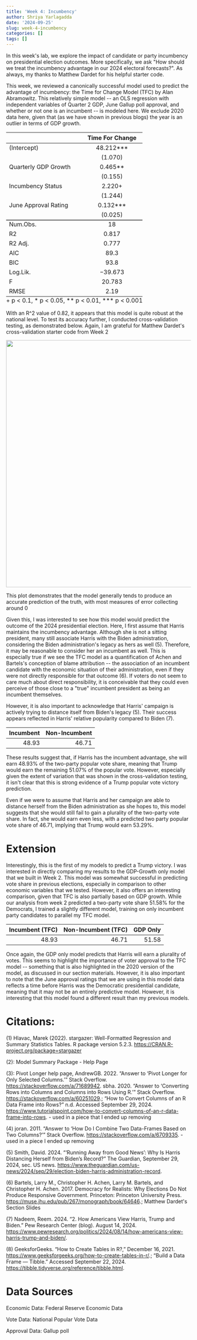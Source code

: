 ```yaml
---
title: 'Week 4: Incumbency'
author: Shriya Yarlagadda
date: '2024-09-25'
slug: week-4-incumbency
categories: []
tags: []
---
```

<script src="{{< blogdown/postref >}}index_files/kePrint/kePrint.js"></script>
<link href="{{< blogdown/postref >}}index_files/lightable/lightable.css" rel="stylesheet" />

In this week's lab, we explore the impact of candidate or party incumbency on presidential election outcomes. More specifically, we ask "How should we treat the incumbency advantage in our 2024 electoral forecasts?". As always, my thanks to Matthew Dardet for his helpful starter code.




This week, we reviewed a canonically successful model used to predict the advantage of incumbency: the Time for Change Model (TFC) by Alan Abramowitz. This relatively simple model -- an OLS regression with independent variables of Quarter 2 GDP, June Gallup poll approval, and whether or not one is an incumbent -- is modeled here. We exclude 2020 data here, given that (as we have shown in previous blogs) the year is an outlier in terms of GDP growth.

<table style="NAborder-bottom: 0; width: auto !important; margin-left: auto; margin-right: auto;" class="table">
 <thead>
  <tr>
   <th style="text-align:left;">   </th>
   <th style="text-align:center;"> Time For Change </th>
  </tr>
 </thead>
<tbody>
  <tr>
   <td style="text-align:left;"> (Intercept) </td>
   <td style="text-align:center;"> 48.212*** </td>
  </tr>
  <tr>
   <td style="text-align:left;">  </td>
   <td style="text-align:center;"> (1.070) </td>
  </tr>
  <tr>
   <td style="text-align:left;"> Quarterly GDP Growth </td>
   <td style="text-align:center;"> 0.465** </td>
  </tr>
  <tr>
   <td style="text-align:left;">  </td>
   <td style="text-align:center;"> (0.155) </td>
  </tr>
  <tr>
   <td style="text-align:left;"> Incumbency Status </td>
   <td style="text-align:center;"> 2.220+ </td>
  </tr>
  <tr>
   <td style="text-align:left;">  </td>
   <td style="text-align:center;"> (1.244) </td>
  </tr>
  <tr>
   <td style="text-align:left;"> June Approval Rating </td>
   <td style="text-align:center;"> 0.132*** </td>
  </tr>
  <tr>
   <td style="text-align:left;box-shadow: 0px 1.5px">  </td>
   <td style="text-align:center;box-shadow: 0px 1.5px"> (0.025) </td>
  </tr>
  <tr>
   <td style="text-align:left;"> Num.Obs. </td>
   <td style="text-align:center;"> 18 </td>
  </tr>
  <tr>
   <td style="text-align:left;"> R2 </td>
   <td style="text-align:center;"> 0.817 </td>
  </tr>
  <tr>
   <td style="text-align:left;"> R2 Adj. </td>
   <td style="text-align:center;"> 0.777 </td>
  </tr>
  <tr>
   <td style="text-align:left;"> AIC </td>
   <td style="text-align:center;"> 89.3 </td>
  </tr>
  <tr>
   <td style="text-align:left;"> BIC </td>
   <td style="text-align:center;"> 93.8 </td>
  </tr>
  <tr>
   <td style="text-align:left;"> Log.Lik. </td>
   <td style="text-align:center;"> −39.673 </td>
  </tr>
  <tr>
   <td style="text-align:left;"> F </td>
   <td style="text-align:center;"> 20.783 </td>
  </tr>
  <tr>
   <td style="text-align:left;"> RMSE </td>
   <td style="text-align:center;"> 2.19 </td>
  </tr>
</tbody>
<tfoot><tr><td style="padding: 0; " colspan="100%">
<sup></sup> + p &lt; 0.1, * p &lt; 0.05, ** p &lt; 0.01, *** p &lt; 0.001</td></tr></tfoot>
</table>

With an R^2 value of 0.82, it appears that this model is quite robust at the national level. To test its accuracy further, I conducted cross-validation testing, as demonstrated below. Again, I am grateful for Matthew Dardet's cross-validation starter code from Week 2 

<img src="{{< blogdown/postref >}}index_files/figure-html/unnamed-chunk-3-1.png" width="672" />

This plot demonstrates that the model generally tends to produce an accurate prediction of the truth, with most measures of error collecting around 0

Given this, I was interested to see how this model would predict the outcome of the 2024 presidential election. Here, I first assume that Harris maintains the incumbency advantage. Although she is not a sitting president, many still associate Harris with the Biden administration, considering the Biden administration's legacy as hers as well (5). Therefore, it may be reasonable to consider her an incumbent as well. This is especially true if we see the TFC model as a quantification of Achen and Bartels's conception of blame attribution -- the association of an incumbent candidate with the economic situation of their administration, even if they were not directly responsible for that outcome (6). If voters do not seem to care much about direct responsibility, it is conceivable that they could even perceive of those close to a "true" incumbent president as being an incumbent themselves.

However, it is also important to acknowledge that Harris' campaign is actively trying to distance itself from Biden's legacy (5). Their success appears reflected in Harris' relative popularity compared to Biden (7). 


| Incumbent| Non-Incumbent|
|---------:|-------------:|
|     48.93|         46.71|

These results suggest that, if Harris has the incumbent advantage, she will earn 48.93% of the two-party popular vote share, meaning that Trump would earn the remaining 51.07% of the popular vote. However, especially given the extent of variation that was shown in the cross-validation testing, it isn't clear that this is strong evidence of a Trump popular vote victory prediction.

Even if we were to assume that Harris and her campaign are able to distance herself from the Biden administration as she hopes to, this model suggests that she would still fail to gain a plurality of the two-party vote share. In fact, she would earn even less, with a predicted two party popular vote share of 46.71, implying that Trump would earn 53.29%. 

# Extension 

Interestingly, this is the first of my models to predict a Trump victory. I was interested in directly comparing my results to the GDP-Growth only model that we built in Week 2. This model was somewhat successful in predicting vote share in previous elections, especially in comparison to other economic variables that we tested. However, it also offers an interesting comparison, given that TFC is also partially based on GDP growth. While our analysis from week 2 predicted a two-party vote share 51.58% for the Democrats, I trained a slightly different model, training on only incumbent party candidates to parallel my TFC model. 


| Incumbent (TFC)| Non-Incumbent (TFC)| GDP Only|
|---------------:|-------------------:|--------:|
|           48.93|               46.71|    51.58|

Once again, the GDP only model predicts that Harris will earn a plurality of votes. This seems to highlight the importance of voter approval to the TFC model -- something that is also highlighted in the 2020 version of the model, as discussed in our section materials. However, it is also important to note that the June approval ratings that we are using in this model data reflects a time before Harris was the Democratic presidential candidate, meaning that it may not be an entirely predictive model. However, it is interesting that this model found a different result than my previous models.

# Citations:
 
 (1) Hlavac, Marek (2022). stargazer: Well-Formatted Regression and Summary Statistics Tables.
 R package version 5.2.3. https://CRAN.R-project.org/package=stargazer 
 
 (2): Model Summary Package - Help Page
 
 (3): Pivot Longer help page, AndrewGB. 2022. “Answer to ‘Pivot Longer for Only Selected Columns.’” Stack Overflow. https://stackoverflow.com/a/71689942.
sbha. 2020. “Answer to ‘Converting Rows into Columns and Columns into Rows Using R.’” Stack Overflow. https://stackoverflow.com/a/60251029.; “How to Convert Columns of an R Data Frame into Rows?” n.d. Accessed September 29, 2024. https://www.tutorialspoint.com/how-to-convert-columns-of-an-r-data-frame-into-rows. - used in a piece that I ended up removing


(4) joran. 2011. “Answer to ‘How Do I Combine Two Data-Frames Based on Two Columns?’” Stack Overflow. https://stackoverflow.com/a/6709335. - used in a piece I ended up removing

(5) Smith, David. 2024. “‘Running Away from Good News’: Why Is Harris Distancing Herself from Biden’s Record?” The Guardian, September 29, 2024, sec. US news. https://www.theguardian.com/us-news/2024/sep/29/election-biden-harris-administration-record.

(6) Bartels, Larry M., Christopher H. Achen, Larry M. Bartels, and Christopher H. Achen. 2017. Democracy for Realists: Why Elections Do Not Produce Responsive Government. Princeton: Princeton University Press. https://muse.jhu.edu/pub/267/monograph/book/64646.; Matthew Dardet's Section Slides

(7) Nadeem, Reem. 2024. “2. How Americans View Harris, Trump and Biden.” Pew Research Center (blog). August 14, 2024. https://www.pewresearch.org/politics/2024/08/14/how-americans-view-harris-trump-and-biden/.

(8) GeeksforGeeks. “How to Create Tables in R?,” December 16, 2021. https://www.geeksforgeeks.org/how-to-create-tables-in-r/.; “Build a Data Frame — Tibble.” Accessed September 22, 2024. https://tibble.tidyverse.org/reference/tibble.html.

# Data Sources

Economic Data: Federal Reserve Economic Data

Vote Data: National Popular Vote Data

Approval Data: Gallup poll



